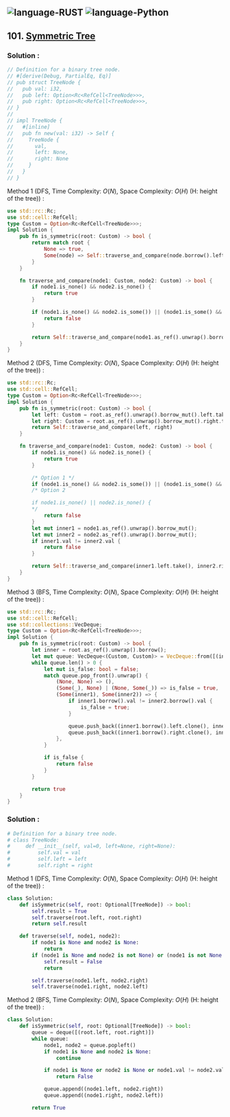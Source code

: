 ![language-RUST](https://img.shields.io/badge/RUST-8d4004?style=for-the-badge&logo=RUST)
![language-Python](https://img.shields.io/badge/Python-ffd43b?style=for-the-badge&logo=PYTHON)
---

## 101. [Symmetric Tree](https://leetcode.com/problems/symmetric-tree)

### Solution :

```rust
// Definition for a binary tree node.
// #[derive(Debug, PartialEq, Eq)]
// pub struct TreeNode {
//   pub val: i32,
//   pub left: Option<Rc<RefCell<TreeNode>>>,
//   pub right: Option<Rc<RefCell<TreeNode>>>,
// }
//
// impl TreeNode {
//   #[inline]
//   pub fn new(val: i32) -> Self {
//     TreeNode {
//       val,
//       left: None,
//       right: None
//     }
//   }
// }
```

Method 1 (DFS, Time Complexity: $O(N)$, Space Complexity: $O(H)$ (H: height of the tree)) :
```rust
use std::rc::Rc;
use std::cell::RefCell;
type Custom = Option<Rc<RefCell<TreeNode>>>;
impl Solution {
    pub fn is_symmetric(root: Custom) -> bool {
        return match root {
            None => true,
            Some(node) => Self::traverse_and_compare(node.borrow().left.clone(), node.borrow().right.clone()),
        }
    }

    fn traverse_and_compare(node1: Custom, node2: Custom) -> bool {
        if node1.is_none() && node2.is_none() {
            return true
        }

        if (node1.is_none() && node2.is_some()) || (node1.is_some() && node2.is_none()) || node1.as_ref().unwrap().borrow().val != node2.as_ref().unwrap().borrow().val {
            return false
        }

        return Self::traverse_and_compare(node1.as_ref().unwrap().borrow().left.clone(), node2.as_ref().unwrap().borrow().right.clone()) && Self::traverse_and_compare(node1.as_ref().unwrap().borrow().right.clone(), node2.as_ref().unwrap().borrow().left.clone())
    }
}
```

Method 2 (DFS, Time Complexity: $O(N)$, Space Complexity: $O(H)$ (H: height of the tree)) :
```rust
use std::rc::Rc;
use std::cell::RefCell;
type Custom = Option<Rc<RefCell<TreeNode>>>;
impl Solution {
    pub fn is_symmetric(root: Custom) -> bool {
        let left: Custom = root.as_ref().unwrap().borrow_mut().left.take();
        let right: Custom = root.as_ref().unwrap().borrow_mut().right.take();
        return Self::traverse_and_compare(left, right)
    }

    fn traverse_and_compare(node1: Custom, node2: Custom) -> bool {
        if node1.is_none() && node2.is_none() {
            return true
        }

        /* Option 1 */
        if (node1.is_none() && node2.is_some()) || (node1.is_some() && node2.is_none()) {
        /* Option 2

        if node1.is_none() || node2.is_none() {
        */
            return false
        }
        let mut inner1 = node1.as_ref().unwrap().borrow_mut();
        let mut inner2 = node2.as_ref().unwrap().borrow_mut();
        if inner1.val != inner2.val {
            return false
        }

        return Self::traverse_and_compare(inner1.left.take(), inner2.right.take()) && Self::traverse_and_compare(inner1.right.take(), inner2.left.take())
    }
}
```

Method 3 (BFS, Time Complexity: $O(N)$, Space Complexity: $O(H)$ (H: height of the tree)) :
```rust
use std::rc::Rc;
use std::cell::RefCell;
use std::collections::VecDeque;
type Custom = Option<Rc<RefCell<TreeNode>>>;
impl Solution {
    pub fn is_symmetric(root: Custom) -> bool {
        let inner = root.as_ref().unwrap().borrow();
        let mut queue: VecDeque<(Custom, Custom)> = VecDeque::from([(inner.left.clone(), inner.right.clone())]);
        while queue.len() > 0 {
            let mut is_false: bool = false;
            match queue.pop_front().unwrap() {
                (None, None) => (),
                (Some(_), None) | (None, Some(_)) => is_false = true,
                (Some(inner1), Some(inner2)) => {
                    if inner1.borrow().val != inner2.borrow().val {
                        is_false = true;
                    }

                    queue.push_back((inner1.borrow().left.clone(), inner2.borrow().right.clone()));
                    queue.push_back((inner1.borrow().right.clone(), inner2.borrow().left.clone()));
                },
            }

            if is_false {
                return false
            }
        }

        return true
    }
}
```

### Solution :

```python
# Definition for a binary tree node.
# class TreeNode:
#     def __init__(self, val=0, left=None, right=None):
#         self.val = val
#         self.left = left
#         self.right = right
```

Method 1 (DFS, Time Complexity: $O(N)$, Space Complexity: $O(H)$ (H: height of the tree)) :
```python
class Solution:
    def isSymmetric(self, root: Optional[TreeNode]) -> bool:
        self.result = True
        self.traverse(root.left, root.right)
        return self.result

    def traverse(self, node1, node2):
        if node1 is None and node2 is None:
            return
        if (node1 is None and node2 is not None) or (node1 is not None and node2 is None) or node1.val != node2.val:
            self.result = False
            return

        self.traverse(node1.left, node2.right)
        self.traverse(node1.right, node2.left)
```

Method 2 (BFS, Time Complexity: $O(N)$, Space Complexity: $O(H)$ (H: height of the tree)) :
```python
class Solution:
    def isSymmetric(self, root: Optional[TreeNode]) -> bool:
        queue = deque([(root.left, root.right)])
        while queue:
            node1, node2 = queue.popleft()
            if node1 is None and node2 is None:
                continue

            if node1 is None or node2 is None or node1.val != node2.val:
                return False

            queue.append((node1.left, node2.right))
            queue.append((node1.right, node2.left))

        return True
```
